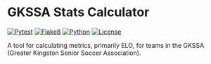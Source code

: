 # GKSSA Stats Calculator
[![Pytest](https://github.com/JoshKouri/GKSSA-Stats-Calculator/actions/workflows/pytest.yml/badge.svg)](https://github.com/JoshKouri/GKSSA-Stats-Calculator/blob/main/.github/workflows/pytest.yml)
[![Flake8](https://github.com/JoshKouri/GKSSA-Stats-Calculator/actions/workflows/Flake8.yml/badge.svg)](https://github.com/JoshKouri/GKSSA-Stats-Calculator/actions/workflows/Flake8.yml)
[![Python](https://img.shields.io/badge/Python-3.11-blue)](https://pypi.org/project/pyTenable/)
[![License](https://img.shields.io/github/license/tenable/pyTenable.svg)](https://github.com/tenable/pytenable)

A tool for calculating metrics, primarily ELO, for teams in the GKSSA (Greater Kingston Senior Soccer Association). 

